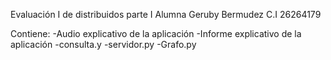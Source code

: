 Evaluación I de distribuidos parte I
Alumna Geruby Bermudez C.I 26264179

Contiene:
-Audio explicativo de la aplicación
-Informe explicativo de la aplicación
-consulta.y
-servidor.py
-Grafo.py
